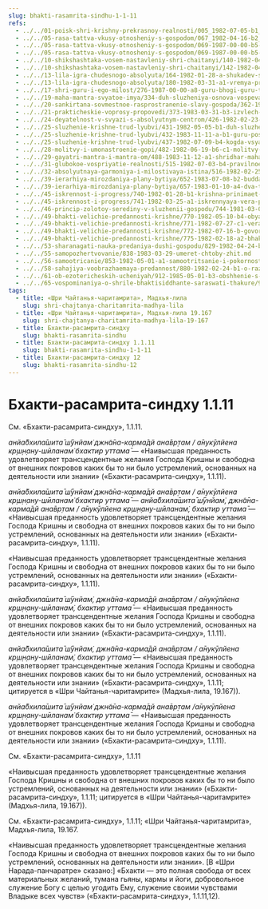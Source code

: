```yaml
---
slug: bhakti-rasamrita-sindhu-1-1-11
refs:
  - ../../01-poisk-shri-krishny-prekrasnoy-realnosti/005_1982-07-05-b1_sridharmj_poisk_shri_krishny-sam_sebe_nagrada.md
  - ../../05-rasa-tattva-vkusy-otnosheniy-s-gospodom/067_1982-04-16-b2_sridharmj_druzja_i_vragi_krishny_obretajut_osvobozhdenie_no_raznogo_tipa.md
  - ../../05-rasa-tattva-vkusy-otnosheniy-s-gospodom/069-1987-00-00-b5-2-posmertnaya-sudba-putany-iskl.md
  - ../../05-rasa-tattva-vkusy-otnosheniy-s-gospodom/069-1987-00-00-b5-2-posmertnaya-sudba-putany-iskl.md
  - ../../10-shikshashtaka-vosem-nastavleniy-shri-chaitanyi/140-1982-04-25-a2-b-kommentarij-k-pervomu-stihu-shikshashtaki.md
  - ../../10-shikshashtaka-vosem-nastavleniy-shri-chaitanyi/142-1982-04-28-a-b-kommentarii-k-pyatomu-shestomu-sedmomu-i-vosmomu-stiham-shikshashtaki.md
  - ../../13-lila-igra-chudesnogo-absolyuta/164-1982-01-28-a-shukadev-shri-chajtanya-i-gaudiya-math-yavlyayut-chistotu-krishna-lily.md
  - ../../13-lila-igra-chudesnogo-absolyuta/180-1982-03-31-a1-vremya-prostranstvo-i-rasy-volny-sladostnogo-okeana-lily.md
  - ../../17-shri-guru-i-ego-milost/276-1987-00-00-a8-guru-bhogi-guru-tyagi-i-guru-sevi.md
  - ../../19-maha-mantra-svyatoe-imya/334-duh-sluzheniya-osnova-vospevaniya-svyatogo-imeni.md
  - ../../20-sankirtana-sovmestnoe-rasprostranenie-slavy-gospoda/362-1981-03-12-a3-propoved-bhakti-vysshaya-forma-blagotvoritelnosti.md
  - ../../21-prakticheskie-voprosy-propovedi/373-1983-03-31-b3-izvlech-naibolshuyu-vygodu-iz-durnoj-sdelki.md
  - ../../24-deyatelnost-v-svyazi-s-absolyutnym-centrom/426-1982-02-23-c4-sambandha-gyana-eto-opredelenie-urovnya-yavlenij-na-osnove-vzglyada-bhagavatam.md
  - ../../25-sluzhenie-krishne-trud-lyubvi/431-1982-05-05-b1-duh-sluzheniya-pozvolyaet-stupat-po-zemle-gde-vse-yavlyayutsya-guru.md
  - ../../25-sluzhenie-krishne-trud-lyubvi/432-1983-11-11-a-b1-guru-poslannik-mira-sluzheniya.md
  - ../../25-sluzhenie-krishne-trud-lyubvi/437-1982-07-09-b4-kogda-vsya-lichnost-vremya-i-prostranstvo-zanyaty-trudom-lyubvi.md
  - ../../28-molitvy-i-umonastroenie-gopi/482-1982-06-19-b6-c1-molitvy-gopi-v-razluke-raznoobraznye-smysly-stiha-tava-kathamritam.md
  - ../../29-gayatri-mantra-i-mantra-om/488-1983-11-12-a1-shridhar-maharadzh-v-podrobnostyah-obyasnyaet-svoyu-poemu-o-smysle-gayatri-a-govinda-maharadzh-tsitiruet.md
  - ../../31-glubokoe-vospriyatie-realnosti/515-1982-07-03-b4-pravilnoe-otnoshenie-k-okruzhayushhim-obstoyatelstvam-pri-poiske-istiny.md
  - ../../32-absolyutnaya-garmoniya-i-milostivaya-istina/516-1982-02-25-a-b1-c3-b3-c1-c4-uchenie-shridhara-maharadzha-o-garmonii-i-istine.md
  - ../../39-ierarhiya-mirozdaniya-plany-bytiya/652-1983-07-08-b2-budda-shankara-ramanudzha-i-shri-chajtanya-ob-izmereniyah-duhovnogo-bytiya.md
  - ../../39-ierarhiya-mirozdaniya-plany-bytiya/657-1983-01-10-a4-dva-tipa-naslazhdeniya-otrecheniya-i-predannosti.md
  - ../../45-iskrennost-i-progress/740-1982-01-28-b1-krishna-prinimaet-chuvstva-serdtsa.md
  - ../../45-iskrennost-i-progress/741-1982-03-25-a1-iskrennyaya-vera-pozvolit-preodolet-trudnosti.md
  - ../../46-princip-zolotoy-serediny-v-sluzhenii-gospodu/744-1981-03-07-a3-b1-b4-sredinnyj-put-pri-obshhenii-s-protivopolozhnym-polom.md
  - ../../49-bhakti-velichie-predannosti-krishne/770-1982-05-10-b4-obyasnenie-shlok-opredelenij-chistoj-predannosti-narada-i-rupa-gosvami.md
  - ../../49-bhakti-velichie-predannosti-krishne/771-1982-07-27-c1-vera-i-pokornost-absolyutu-sposobny-darovat-naivysshee-dostizhenie.md
  - ../../49-bhakti-velichie-predannosti-krishne/772-1982-07-16-b-govorit-iz-izmereniya-realnosti.md
  - ../../49-bhakti-velichie-predannosti-krishne/775-1982-02-18-a2-bhakti-predannost-krishne-besprichinna-i-neuderzhima.md
  - ../../53-sharanagati-nauka-predaniya-dushi-gospodu/829-1982-04-24-b2-bhakti-i-sharanagati-daruyut-sokrovishhe-kotoroe-prevyshe-jogi-karmy-i-gyany.md
  - ../../55-samopozhertvovanie/838-1983-03-29-umeret-chtoby-zhit.md
  - ../../56-samootricanie/853-1982-05-01-a1-samootritsanie-i-pokornost-predannym-metod-obrashheniya-k-gospodu.md
  - ../../58-sahajiya-voobrazhaemaya-predannost/880-1982-02-24-b1-o-razlichii-vzglyadov-bhaktisiddhanty-sarasvati-i-lalita-prasada.md
  - ../../61-ob-ezotericheskih-ucheniyah/912-1985-05-01-b3-obshhenie-s-duhami-privodit-k-rozhdeniyu-v-ih-mirah.md
  - ../../65-vospominaniya-o-shrile-bhaktisiddhante-saraswati-thakure/996-1982-01-29-a-sarasvati-thakur-olitsetvorenie-kirtana.md
tags:
  - title: «Шри Чайтанья-чаритамрита», Мадхья-лила
    slug: shri-chajtanya-charitamrita-madhya-lila
  - title: «Шри Чайтанья-чаритамрита», Мадхья-лила 19.167
    slug: shri-chajtanya-charitamrita-madhya-lila-19-167
  - title: Бхакти-расамрита-синдху
    slug: bhakti-rasamrita-sindhu
  - title: Бхакти-расамрита-синдху 1.1.11
    slug: bhakti-rasamrita-sindhu-1-1-11
  - title: Бхакти-расамрита-синдху 12
    slug: bhakti-rasamrita-sindhu-12
---
```


# Бхакти-расамрита-синдху 1.1.11

См. «Бхакти-расамрита-синдху», 1.1.11.

*анйа̄бхила̄шита̄ ш́ӯнйам̇ джн̃а̄на-карма̄дй ана̄вр̣там / а̄нукӯлйена кр̣ш̣н̣ану-шӣланам̇ бхактир уттама̄* — «Наивысшая преданность удовлетворяет трансцендентные желания Господа Кришны и свободна от внешних покровов каких бы то ни было устремлений, основанных на деятельности или знании» («Бхакти-расамрита-синдху», 1.1.11).

*анйа̄бхила̄шита̄ ш́ӯнйам̇ джн̃а̄на-карма̄дй ана̄вр̣там / а̄нукӯлйена кр̣ш̣н̣ану-шӣланам̇ бхактир уттама̄* — *анйа̄бхила̄шита̄ ш́ӯнйам̇, джн̃а̄на-карма̄дй ана̄вр̣там / а̄нукӯлйена кр̣ш̣н̣ану-шӣланам̇, бхактир уттама̄* — «Наивысшая преданность удовлетворяет трансцендентные желания Господа Кришны и свободна от внешних покровов каких бы то ни было устремлений, основанных на деятельности или знании» («Бхакти-расамрита-синдху», 1.1.11).

«Наивысшая преданность удовлетворяет трансцендентные желания Господа Кришны и свободна от внешних покровов каких бы то ни было устремлений, основанных на деятельности или знании» («Бхакти-расамрита-синдху», 1.1.11).

*анйа̄бхила̄шита̄ ш́ӯнйам̇, джн̃а̄на-карма̄дй ана̄вр̣там / а̄нукӯлйена кр̣ш̣н̣ану-шӣланам̇, бхактир уттама̄* — «Наивысшая преданность удовлетворяет трансцендентные желания Господа Кришны и свободна от внешних покровов каких бы то ни было устремлений, основанных на деятельности или знании» («Бхакти-расамрита-синдху», 1.1.11).

*анйа̄бхила̄шита̄ ш́ӯнйам̇, джн̃а̄на-карма̄дй ана̄вр̣там / а̄нукӯлйена кр̣ш̣н̣ану-шӣланам̇, бхактир уттама̄* — «Наивысшая преданность удовлетворяет трансцендентные желания Господа Кришны и свободна от внешних покровов каких бы то ни было устремлений, основанных на деятельности или знании» («Бхакти-расамрита-синдху», 1.1.11; цитируется в «Шри Чайтанья-чаритамрите» (Мадхья-лила, 19.167)).

*анйа̄бхила̄шита̄ ш́ӯнйам̇ джн̃а̄на-карма̄дй ана̄вр̣там /а̄нукӯлйена кр̣ш̣н̣ану-шӣланам̇ бхактир уттама̄* — «Наивысшая преданность удовлетворяет трансцендентные желания Господа Кришны и свободна от внешних покровов каких бы то ни было устремлений, основанных на деятельности или знании» («Бхакти-расамрита-синдху», 1.1.11).


См. «Бхакти-расамрита-синдху», 1.1.11

«Наивысшая преданность удовлетворяет трансцендентные желания Господа Кришны и свободна от внешних покровов каких бы то ни было устремлений, основанных на деятельности или знании» («Бхакти-расамрита-синдху», 1.1.11; цитируется в «Шри Чайтанья-чаритамрите» (Мадхья-лила, 19.167)).

См. «Бхакти-расамрита-синдху», 1.1.11; «Шри Чайтанья-чаритамрита», Мадхья-лила, 19.167.

«Наивысшая преданность удовлетворяет трансцендентные желания Господа Кришны и свободна от внешних покровов каких бы то ни было устремлений, основанных на деятельности или знании». [В «Шри Нарада-панчаратре» сказано:] «Бхакти — это полная свобода от всех материальных желаний, тумана гьяны, кармы и йоги, добровольное служение Богу с целью угодить Ему, служение своими чувствами Владыке всех чувств» («Бхакти-расамрита-синдху», 1.1.11,12).


